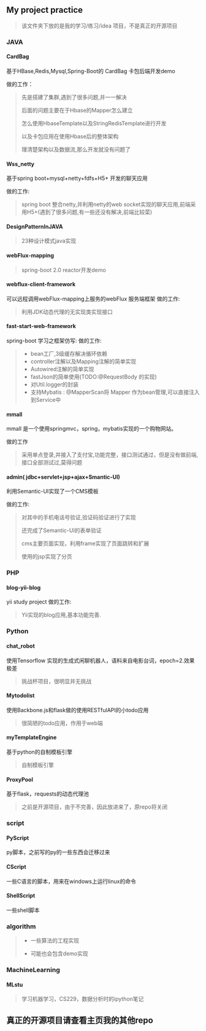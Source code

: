 ## My project practice
> 该文件夹下放的是我的学习/练习/idea 项目，不是真正的开源项目

### JAVA

#### CardBag

基于HBase,Redis,Mysql,Spring-Boot的 CardBag 卡包后端开发demo

做的工作：

> 先是搭建了集群,遇到了很多问题,并一一解决
>
> 后面的问题主要在于Hbase的Mapper怎么建立
>
> 怎么使用HbaseTemplate以及StringRedisTemplate进行开发
>
> 以及卡包应用在使用Hbase后的整体架构
>
> 理清楚架构以及数据流,那么开发就没有问题了

#### Wss_netty
基于spring boot+mysql+netty+fdfs+H5+ 开发的聊天应用

做的工作:

> spring boot 整合netty,并利用netty的web socket实现的聊天应用,前端采用H5+(遇到了很多问题,有一些还没有解决,前端比较菜)

#### DesignPatternInJAVA
> 23种设计模式java实现

#### webFlux-mapping
> spring-boot 2.0 reactor开发demo

#### webflux-client-framework
可以远程调用webFlux-mapping上服务的webFlux 服务端框架
做的工作:

> 利用JDK动态代理的无实现类实现接口

#### fast-start-web-framework
spring-boot 学习之框架仿写:
做的工作:

>- bean工厂,3级缓存解决循环依赖
>- controller注解以及Mapping注解的简单实现
>- Autowired注解的简单实现
>- fastJson的简单使用(TODO:@RequestBody 的实现)
>- 对Util.logger的封装
>- 支持Mybatis : @MapperScan将 Mapper 作为bean管理,可以直接注入到Service中

#### mmall
mmall 是一个使用springmvc，spring，mybatis实现的一个购物网站。

做的工作

> 采用单点登录,并接入了支付宝,功能完整，接口测试通过，但是没有做前端,接口全部测试过,莫得问题

####  admin( jdbc+servlet+jsp+ajax+Smantic-UI)
利用Semantic-UI实现了一个CMS模板

做的工作:

> 对其中的手机电话号验证,验证码验证进行了实现
>
> 还完成了Semantic-UI的表单验证
>
> cms主要页面实现，利用frame实现了页面跳转和扩展
>
> 使用的jsp实现了分页

### PHP

#### blog-yii-blog
yii study project 
做的工作:
> Yii实现的blog应用,基本功能完善.


### Python


#### chat_robot
使用Tensorflow 实现的生成式闲聊机器人，语料来自电影台词，epoch=2.效果极差

> 挑战杯项目，很明显并无挑战

#### Mytodolist

使用Backbone.js和flask做的使用RESTfulAPI的小todo应用

> 很简陋的todo应用，作用于web端

#### myTemplateEngine
基于python的自制模板引擎

> 自制模板引擎

#### ProxyPool
基于flask，requests的动态代理池

> 之前是开源项目，由于不完善，因此放进来了，原repo将关闭


### script

#### PyScript
py脚本，之前写的py的一些东西会迁移过来

#### CScript
一些C语言的脚本，用来在windows上运行linux的命令

#### ShellScript

一些shell脚本

### algorithm

> - 一些算法的工程实现
>
> - 可能也会包含demo实现

### MachineLearning

#### MLstu

> 学习机器学习，CS229，数据分析时的ipython笔记
>
> 


## 真正的开源项目请查看主页我的其他repo

